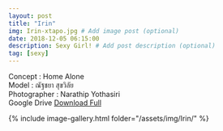 ```yaml
---
layout: post
title: "Irin"
img: Irin-xtapo.jpg # Add image post (optional)
date: 2018-12-05 06:15:00
description: Sexy Girl! # Add post description (optional)
tag: [sexy]
---
```

Concept : Home Alone  
Model : ณัฐชยา สุขวิลัย  
Photographer : Narathip Yothasiri  
Google Drive [Download Full](http://gestyy.com/e0GcBn)


{% include image-gallery.html folder="/assets/img/Irin/" %}
